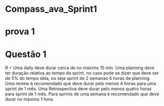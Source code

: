 # Compass_ava_Sprint1

# prova 1

# Questão 1

R = Uma daily deve durar cerca de no máximo 15 min.
Uma planning deve ter duração relativa ao tempo da sprint, no caso pode se dizer que deve ser de 5% do tempo dela, ou seja sprint de 2 semanas 4 horas de planning.
Uma review é recomendado que deve durar pelo menos 4 horas para uma sprint de 1 mês.
Uma Retrospectiva deve durar pelo menos quatro horas para sprint de 1 mês. Para sprints de uma semana é recomendado que deve durar no máximo  1 hora.
